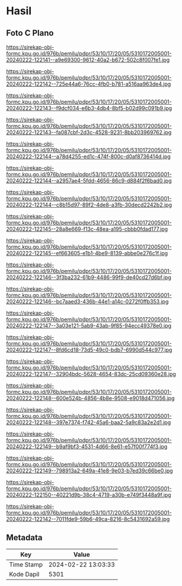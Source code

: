 # Hasil

## Foto C Plano

https://sirekap-obj-formc.kpu.go.id/976b/pemilu/pdpr/53/10/17/20/05/5310172005001-20240222-122141--a9e69300-9612-40a2-b672-502c8f007fe1.jpg

https://sirekap-obj-formc.kpu.go.id/976b/pemilu/pdpr/53/10/17/20/05/5310172005001-20240222-122142--725e44a6-76cc-4fb0-b781-a516aa963de4.jpg

https://sirekap-obj-formc.kpu.go.id/976b/pemilu/pdpr/53/10/17/20/05/5310172005001-20240222-122143--f9dcf034-e6b3-4db4-8bf5-b02d99c091b9.jpg

https://sirekap-obj-formc.kpu.go.id/976b/pemilu/pdpr/53/10/17/20/05/5310172005001-20240222-122143--fa087cbf-2d3c-4528-9231-8bb203969762.jpg

https://sirekap-obj-formc.kpu.go.id/976b/pemilu/pdpr/53/10/17/20/05/5310172005001-20240222-122144--a78d4255-ed1c-474f-800c-d0af8736414d.jpg

https://sirekap-obj-formc.kpu.go.id/976b/pemilu/pdpr/53/10/17/20/05/5310172005001-20240222-122144--a2957ae4-5fdd-4656-86c9-d884f2f6bad0.jpg

https://sirekap-obj-formc.kpu.go.id/976b/pemilu/pdpr/53/10/17/20/05/5310172005001-20240222-122144--c8b15d97-89f2-4de8-a3fb-30decd2242b2.jpg

https://sirekap-obj-formc.kpu.go.id/976b/pemilu/pdpr/53/10/17/20/05/5310172005001-20240222-122145--28a8e669-f13c-48ea-a195-cbbb0fdad177.jpg

https://sirekap-obj-formc.kpu.go.id/976b/pemilu/pdpr/53/10/17/20/05/5310172005001-20240222-122145--ef663605-e1b1-4be9-8139-abbe0e276c1f.jpg

https://sirekap-obj-formc.kpu.go.id/976b/pemilu/pdpr/53/10/17/20/05/5310172005001-20240222-122146--3f3ba232-61b9-4486-99f9-de40cd27d6bf.jpg

https://sirekap-obj-formc.kpu.go.id/976b/pemilu/pdpr/53/10/17/20/05/5310172005001-20240222-122146--bc7aaed3-436b-44e1-a14c-0272f0ffb353.jpg

https://sirekap-obj-formc.kpu.go.id/976b/pemilu/pdpr/53/10/17/20/05/5310172005001-20240222-122147--3a03e121-5ab9-43ab-9f85-94ecc49378e0.jpg

https://sirekap-obj-formc.kpu.go.id/976b/pemilu/pdpr/53/10/17/20/05/5310172005001-20240222-122147--8fd6cd18-73d5-49c0-bdb7-6990d544c977.jpg

https://sirekap-obj-formc.kpu.go.id/976b/pemilu/pdpr/53/10/17/20/05/5310172005001-20240222-122147--32904bdc-5628-4654-83dc-25cd09360e28.jpg

https://sirekap-obj-formc.kpu.go.id/976b/pemilu/pdpr/53/10/17/20/05/5310172005001-20240222-122148--600e524b-4856-4b8e-9508-e9018d471056.jpg

https://sirekap-obj-formc.kpu.go.id/976b/pemilu/pdpr/53/10/17/20/05/5310172005001-20240222-122148--397e7374-f742-45a6-baa2-5a9c83a2e2d1.jpg

https://sirekap-obj-formc.kpu.go.id/976b/pemilu/pdpr/53/10/17/20/05/5310172005001-20240222-122149--b9af9bf3-4531-4d66-8e61-e57f00f774f3.jpg

https://sirekap-obj-formc.kpu.go.id/976b/pemilu/pdpr/53/10/17/20/05/5310172005001-20240222-122149--798913a2-649a-41e8-9e03-b7ed39c66be0.jpg

https://sirekap-obj-formc.kpu.go.id/976b/pemilu/pdpr/53/10/17/20/05/5310172005001-20240222-122150--40221d9b-38c4-4719-a30b-e749f3448a9f.jpg

https://sirekap-obj-formc.kpu.go.id/976b/pemilu/pdpr/53/10/17/20/05/5310172005001-20240222-122142--7011fde9-59b6-49ca-8216-8c5431692a59.jpg


## Metadata

| Key        | Value               |
| ---------- | ------------------- |
| Time Stamp | 2024-02-22 13:03:33 |
| Kode Dapil | 5301                |



